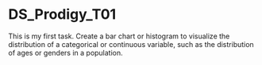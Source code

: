 # DS_Prodigy_T01
This is my first task.
Create a bar chart or histogram to visualize the distribution of a categorical or continuous variable, such as the distribution of ages or genders in a population.

